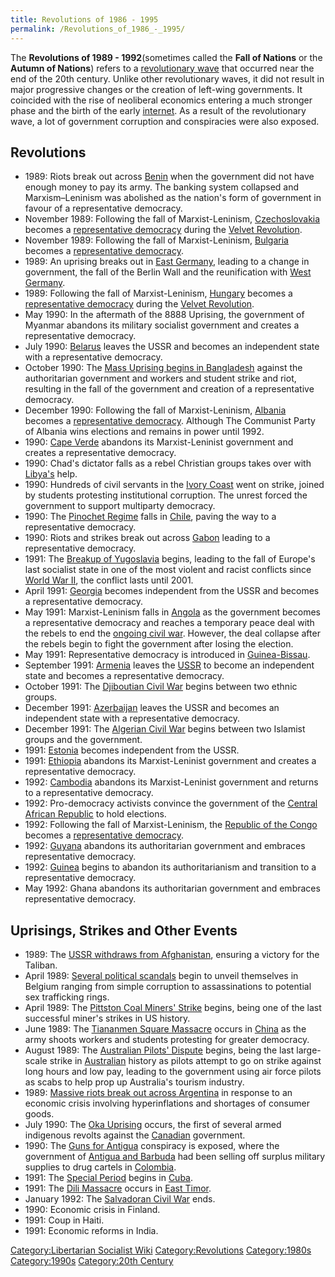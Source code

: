 ```yaml
---
title: Revolutions of 1986 - 1995
permalink: /Revolutions_of_1986_-_1995/
---
```


The **Revolutions of 1989 - 1992**(sometimes called the **Fall of
Nations** or the **Autumn of Nations**) refers to a [revolutionary
wave](Revolutionary_Wave "wikilink") that occurred near the end of the
20th century. Unlike other revolutionary waves, it did not result in
major progressive changes or the creation of left-wing governments. It
coincided with the rise of neoliberal economics entering a much stronger
phase and the birth of the early [internet](internet "wikilink"). As a
result of the revolutionary wave, a lot of government corruption and
conspiracies were also exposed.

## Revolutions

- 1989: Riots break out across [Benin](Benin "wikilink") when the
  government did not have enough money to pay its army. The banking
  system collapsed and Marxism–Leninism was abolished as the nation's
  form of government in favour of a representative democracy.
- November 1989: Following the fall of Marxist-Leninism,
  [Czechoslovakia](Czechoslovakia "wikilink") becomes a [representative
  democracy](Representative_Democracy "wikilink") during the [Velvet
  Revolution](Velvet_Revolution "wikilink").
- November 1989: Following the fall of Marxist-Leninism,
  [Bulgaria](Bulgaria "wikilink") becomes a [representative
  democracy](Representative_Democracy "wikilink").
- 1989: An uprising breaks out in [East
  Germany](East_Germany "wikilink"), leading to a change in government,
  the fall of the Berlin Wall and the reunification with [West
  Germany](West_Germany "wikilink").
- 1989: Following the fall of Marxist-Leninism,
  [Hungary](Hungary "wikilink") becomes a [representative
  democracy](Representative_Democracy "wikilink") during the [Velvet
  Revolution](Velvet_Revolution "wikilink").
- May 1990: In the aftermath of the 8888 Uprising, the government of
  Myanmar abandons its military socialist government and creates a
  representative democracy.
- July 1990: [Belarus](Belarus "wikilink") leaves the USSR and becomes
  an independent state with a representative democracy.
- October 1990: The [Mass Uprising begins in
  Bangladesh](Mass_Uprising_in_Bangladesh_(1990) "wikilink") against the
  authoritarian government and workers and student strike and riot,
  resulting in the fall of the government and creation of a
  representative democracy.
- December 1990: Following the fall of Marxist-Leninism,
  [Albania](Socialist_Albania "wikilink") becomes a [representative
  democracy](Representative_Democracy "wikilink"). Although The
  Communist Party of Albania wins elections and remains in power until
  1992.
- 1990: [Cape Verde](Cape_Verde "wikilink") abandons its
  Marxist-Leninist government and creates a representative democracy.
- 1990: Chad's dictator falls as a rebel Christian groups takes over
  with [Libya's](Libya "wikilink") help.
- 1990: Hundreds of civil servants in the [Ivory
  Coast](Ivory_Coast "wikilink") went on strike, joined by students
  protesting institutional corruption. The unrest forced the government
  to support multiparty democracy.
- 1990: The [Pinochet Regime](Pinochet_Dictatorship "wikilink") falls in
  [Chile](Chile "wikilink"), paving the way to a representative
  democracy.
- 1990: Riots and strikes break out across [Gabon](Gabon "wikilink")
  leading to a representative democracy.
- 1991: The [Breakup of Yugoslavia](Breakup_of_Yugoslavia "wikilink")
  begins, leading to the fall of Europe's last socialist state in one of
  the most violent and racist conflicts since [World War
  II](World_War_II "wikilink"), the conflict lasts until 2001.
- April 1991: [Georgia](Georgia "wikilink") becomes independent from the
  USSR and becomes a representative democracy.
- May 1991: Marxist-Leninism falls in
  [Angola](Socialist_Angola "wikilink") as the government becomes a
  representative democracy and reaches a temporary peace deal with the
  rebels to end the [ongoing civil war](Angolan_Civil_War "wikilink").
  However, the deal collapse after the rebels begin to fight the
  government after losing the election.
- May 1991: Representative democracy is introduced in
  [Guinea-Bissau](Guinea-Bissau "wikilink").
- September 1991: [Armenia](Armenia "wikilink") leaves the
  [USSR](USSR "wikilink") to become an independent state and becomes a
  representative democracy.
- October 1991: The [Djiboutian Civil
  War](Djiboutian_Civil_War "wikilink") begins between two ethnic
  groups.
- December 1991: [Azerbaijan](Azerbaijan "wikilink") leaves the USSR and
  becomes an independent state with a representative democracy.
- December 1991: The [Algerian Civil War](Algerian_Civil_War "wikilink")
  begins between two Islamist groups and the government.
- 1991: [Estonia](Estonia "wikilink") becomes independent from the USSR.
- 1991: [Ethiopia](Ethiopia "wikilink") abandons its Marxist-Leninist
  government and creates a representative democracy.
- 1992: [Cambodia](Cambodia "wikilink") abandons its Marxist-Leninist
  government and returns to a representative democracy.
- 1992: Pro-democracy activists convince the government of the [Central
  African Republic](Central_African_Republic "wikilink") to hold
  elections.
- 1992: Following the fall of Marxist-Leninism, the [Republic of the
  Congo](Republic_of_the_Congo "wikilink") becomes a [representative
  democracy](Representative_Democracy "wikilink").
- 1992: [Guyana](Guyana "wikilink") abandons its authoritarian
  government and embraces representative democracy.
- 1992: [Guinea](Guinea "wikilink") begins to abandon its
  authoritarianism and transition to a representative democracy.
- May 1992: Ghana abandons its authoritarian government and embraces
  representative democracy.

## Uprisings, Strikes and Other Events

- 1989: The [USSR withdraws from
  Afghanistan](Afghanistan_War "wikilink"), ensuring a victory for the
  Taliban.
- April 1989: [Several political
  scandals](Belgian_Political_Scandals "wikilink") begin to unveil
  themselves in Belgium ranging from simple corruption to assassinations
  to potential sex trafficking rings.
- April 1989: The [Pittston Coal Miners'
  Strike](Pittston_Coal_Miners'_Strike "wikilink") begins, being one of
  the last successful miner's strikes in US history.
- June 1989: The [Tiananmen Square
  Massacre](Tiananmen_Square_Massacre "wikilink") occurs in
  [China](China "wikilink") as the army shoots workers and students
  protesting for greater democracy.
- August 1989: The [Australian Pilots'
  Dispute](Australian_Pilots'_Dispute "wikilink") begins, being the last
  large-scale strike in [Australian](Australia "wikilink") history as
  pilots attempt to go on strike against long hours and low pay, leading
  to the government using air force pilots as scabs to help prop up
  Australia's tourism industry.
- 1989: [Massive riots break out across
  Argentina](Argentinian_Riots_(1989) "wikilink") in response to an
  economic crisis involving hyperinflations and shortages of consumer
  goods.
- July 1990: The [Oka Uprising](Oka_Uprising "wikilink") occurs, the
  first of several armed indigenous revolts against the
  [Canadian](Canada "wikilink") government.
- 1990: The [Guns for Antigua](Guns_for_Antigua "wikilink") conspiracy
  is exposed, where the government of [Antigua and
  Barbuda](Antigua_and_Barbuda "wikilink") had been selling off surplus
  military supplies to drug cartels in [Colombia](Colombia "wikilink").
- 1991: The [Special Period](Special_Period_(Cuba) "wikilink") begins in
  [Cuba](Cuba "wikilink").
- 1991: The [Dili Massacre](Dili_Massacre "wikilink") occurs in [East
  Timor](East_Timor "wikilink").
- January 1992: The [Salvadoran Civil
  War](Salvadoran_Civil_War "wikilink") ends.
- 1990: Economic crisis in Finland.
- 1991: Coup in Haiti.
- 1991: Economic reforms in India.

[Category:Libertarian Socialist
Wiki](Category:Libertarian_Socialist_Wiki "wikilink")
[Category:Revolutions](Category:Revolutions "wikilink")
[Category:1980s](Category:1980s "wikilink")
[Category:1990s](Category:1990s "wikilink") [Category:20th
Century](Category:20th_Century "wikilink")